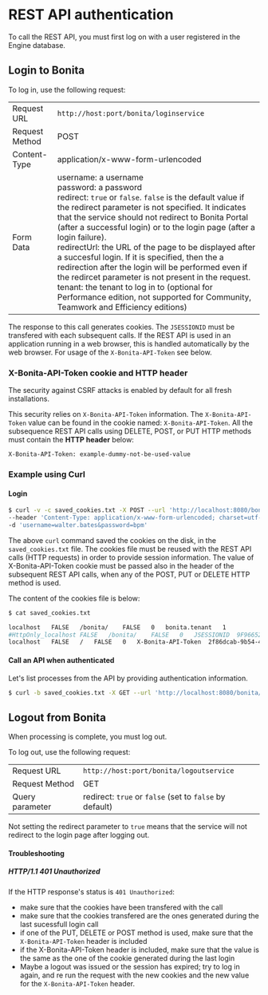 # REST API authentication

To call the REST API, you must first log on with a user registered in the Engine database.

## Login to Bonita

To log in, use the following request:

|                |                                                                                                                                                                                                                                                                                                                                                                                                                                    |
| :------------- | :--------------------------------------------------------------------------------------------------------------------------------------------------------------------------------------------------------------------------------------------------------------------------------------------------------------------------------------------------------------------------------------------------------------------------------- |
| Request URL    | `http://host:port/bonita/loginservice`                                                                                                                                                                                                                                                                                                                                                                                             |
| Request Method | POST                                                                                                                                                                                                                                                                                                                                                                                                                               |
| Content-Type   | application/x-www-form-urlencoded                                                                                                                                                                                                                                                                                                                                                                                                  |
| Form Data      | username: a username<br/>password: a password <br/>redirect: `true` or `false`. `false` is the default value if the redirect parameter is not specified. It indicates that the service should not redirect to Bonita Portal (after a successful login) or to the login page (after a login failure).<br/>redirectUrl: the URL of the page to be displayed after a succesful login. If it is specified, then the a redirection after the login will be performed even if the redircet parameter is not present in the request.<br/>tenant: the tenant to log in to (optional for Performance edition, not supported for Community, Teamwork and Efficiency editions) |

The response to this call generates cookies.
The `JSESSIONID` must be transfered with each subsequent calls. If the REST API is used in an application running in a web browser, this is handled automatically by the web browser.
For usage of the `X-Bonita-API-Token` see below.

### X-Bonita-API-Token cookie and HTTP header

The security against CSRF attacks is enabled by default for all fresh installations.

This security relies on `X-Bonita-API-Token` information. The `X-Bonita-API-Token` value can be found in the cookie named: `X-Bonita-API-Token`. All the subsequence REST API calls using DELETE, POST, or PUT HTTP methods must contain the **HTTP header** below:

```
X-Bonita-API-Token: example-dummy-not-be-used-value
```

### Example using Curl

#### Login

```bash
$ curl -v -c saved_cookies.txt -X POST --url 'http://localhost:8080/bonita/loginservice' \
--header 'Content-Type: application/x-www-form-urlencoded; charset=utf-8' -o /dev/null \
-d 'username=walter.bates&password=bpm'
```

The above `curl` command saved the cookies on the disk, in the `saved_cookies.txt` file.
The cookies file must be reused with the REST API calls (HTTP requests) in order to provide session information.
The value of X-Bonita-API-Token cookie must be passed also in the header of the subsequent REST API calls, when any of the POST, PUT or DELETE HTTP method is used.

The content of the cookies file is below:

```bash
$ cat saved_cookies.txt

localhost	FALSE	/bonita/	FALSE	0	bonita.tenant	1
#HttpOnly_localhost	FALSE	/bonita/	FALSE	0	JSESSIONID	9F9665280B367259AC421378B69C3244
localhost	FALSE	/	FALSE	0	X-Bonita-API-Token	2f86dcab-9b54-45e6-8eb1-f82c2a2f8e25
```

#### Call an API when authenticated

Let's list processes from the API by providing authentication information.

```bash
$ curl -b saved_cookies.txt -X GET --url 'http://localhost:8080/bonita/API/bpm/process?c=100&p=0'
```

## Logout from Bonita

When processing is complete, you must log out.

To log out, use the following request:

|                 |                                               |
| :-------------- | :-------------------------------------------- |
| Request URL     | `http://host:port/bonita/logoutservice`       |
| Request Method  | GET                                           |
| Query parameter | redirect: `true` or `false` (set to `false` by default) |

Not setting the redirect parameter to `true` means that the service will not redirect to the login page after logging out.

#### Troubleshooting

##### HTTP/1.1 401 Unauthorized

If the HTTP response's status is `401 Unauthorized`:

- make sure that the cookies have been transfered with the call
- make sure that the cookies transfered are the ones generated during the last sucessfull login call
- if one of the PUT, DELETE or POST method is used, make sure that the `X-Bonita-API-Token` header is included
- if the X-Bonita-API-Token header is included, make sure that the value is the same as the one of the cookie generated during the last login
- Maybe a logout was issued or the session has expired; try to log in again, and re run the request with the new cookies and the new value for the `X-Bonita-API-Token` header.
